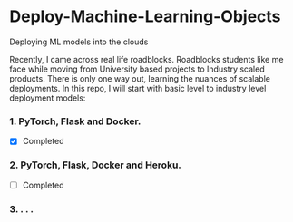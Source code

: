 # Deploy-Machine-Learning-Objects
Deploying ML models into the clouds

Recently, I came across real life roadblocks. Roadblocks students like me face while moving from University based projects to Industry scaled products. There is only one way out, learning the nuances of scalable deployments. In this repo, I will start with basic level to industry level deployment models:

### 1. PyTorch, Flask and Docker.  
- [x] Completed

### 2. PyTorch, Flask, Docker and Heroku.  
- [ ] Completed

### 3. . . .
